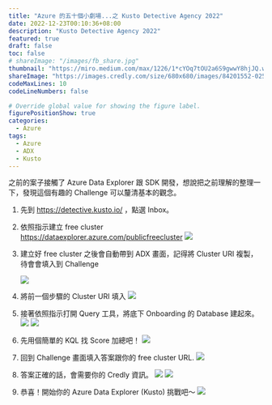 ```yaml
---
title: "Azure 的五十個小劇場...之 Kusto Detective Agency 2022"
date: 2022-12-23T00:10:36+08:00
description: "Kusto Detective Agency 2022"
featured: true
draft: false
toc: false
# shareImage: "/images/fb_share.jpg"
thumbnail: "https://miro.medium.com/max/1226/1*cYOq7tOU2a6S9gwwY8hjJQ.webp"
shareImage: "https://images.credly.com/size/680x680/images/84201552-025f-4b97-81c4-55be4ba896ff/image.png"
codeMaxLines: 10
codeLineNumbers: false

# Override global value for showing the figure label.
figurePositionShow: true
categories:
  - Azure
tags:
  - Azure
  - ADX
  - Kusto
---
```


之前的案子接觸了 Azure Data Explorer 跟 SDK 開發，想說把之前理解的整理一下，發現這個有趣的 Challenge 可以釐清基本的觀念。

<!--more-->

1. 先到 https://detective.kusto.io/ ，點選 Inbox。



2. 依照指示建立 free cluster
https://dataexplorer.azure.com/publicfreecluster
    ![](../../static/images/2022/2022-12/2022-12-23/2022-12-23-01.png)

3. 建立好 free cluster 之後會自動帶到 ADX 畫面，記得將 Cluster URI 複製，待會會填入到 Challenge

    ![](../../static/images/2022/2022-12/2022-12-23/2022-12-23-02.png)

4. 將前一個步驟的 Cluster URI 填入
  ![](../../static/images/2022/2022-12/2022-12-23/2022-12-23-03.png)


5. 接著依照指示打開 Query 工具，將底下 Onboarding 的 Database 建起來。
  ![](../../static/images/2022/2022-12/2022-12-23/2022-12-23-04.png)
  ![](../../static/images/2022/2022-12/2022-12-23/2022-12-23-05.png)

6. 先用個簡單的 KQL 找 Score 加總吧！
  ![](../../static/images/2022/2022-12/2022-12-23/2022-12-23-06.png)


7. 回到 Challenge 畫面填入答案跟你的 free cluster URL.
  ![](../../static/images/2022/2022-12/2022-12-23/2022-12-23-07.png)

8. 答案正確的話，會需要你的 Credly 資訊。
  ![](../../static/images/2022/2022-12/2022-12-23/2022-12-23-08.png)
  ![](../../static/images/2022/2022-12/2022-12-23/2022-12-23-09.png)

9. 恭喜！開始你的 Azure Data Explorer (Kusto) 挑戰吧～
  ![](../../static/images/2022/2022-12/2022-12-23/2022-12-23-10.png)





